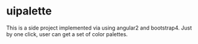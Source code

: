 # uipalette
This is a side project implemented via using angular2 and bootstrap4. Just by one click, user can get a set of color palettes. 

